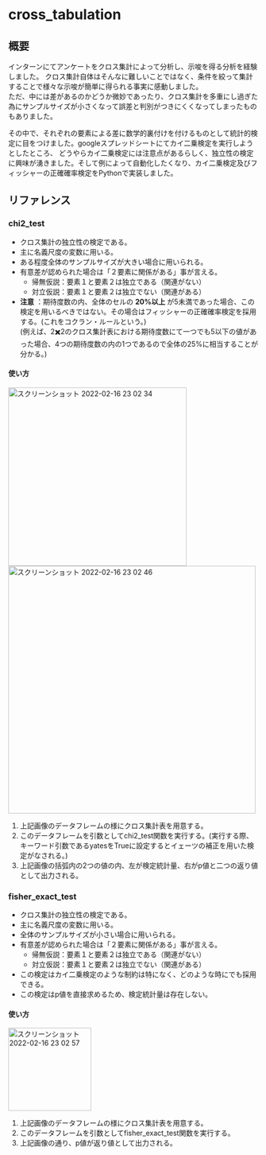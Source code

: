 # cross_tabulation
## 概要
インターンにてアンケートをクロス集計によって分析し、示唆を得る分析を経験しました。
クロス集計自体はそんなに難しいことではなく、条件を絞って集計することで様々な示唆が簡単に得られる事実に感動しました。  
ただ、中には差があるのかどうか微妙であったり、クロス集計を多重にし過ぎた為にサンプルサイズが小さくなって誤差と判別がつきにくくなってしまったものもありました。

その中で、それぞれの要素による差に数学的裏付けを付けるものとして統計的検定に目をつけました。googleスプレッドシートにてカイ二乗検定を実行しようとしたところ、
どうやらカイ二乗検定には注意点があるらしく、独立性の検定に興味が湧きました。そして例によって自動化したくなり、カイ二乗検定及びフィッシャーの正確確率検定をPythonで実装しました。

## リファレンス
### chi2_test
- クロス集計の独立性の検定である。
- 主に名義尺度の変数に用いる。
- ある程度全体のサンプルサイズが大きい場合に用いられる。
- 有意差が認められた場合は「２要素に関係がある」事が言える。
  - 帰無仮説：要素１と要素２は独立である（関連がない）
  - 対立仮説：要素１と要素２は独立でない（関連がある）
- **注意** ：期待度数の内、全体のセルの **20%以上** が5未満であった場合、この検定を用いるべきではない。その場合はフィッシャーの正確確率検定を採用する。(これをコクラン・ルールという。)  
(例えば、2✖️2のクロス集計表における期待度数にて一つでも5以下の値があった場合、4つの期待度数の内の1つであるので全体の25%に相当することが分かる。)

#### 使い方
<img width="359" alt="スクリーンショット 2022-02-16 23 02 34" src="https://user-images.githubusercontent.com/67265109/154283150-310ec7b8-c1b6-4b08-8108-c68060369bd6.png">
<img width="498" alt="スクリーンショット 2022-02-16 23 02 46" src="https://user-images.githubusercontent.com/67265109/154283834-430fa137-3465-4f5f-b01a-ea12ee92d496.png">

1. 上記画像のデータフレームの様にクロス集計表を用意する。
2. このデータフレームを引数としてchi2_test関数を実行する。(実行する際、キーワード引数であるyatesをTrueに設定するとイェーツの補正を用いた検定がなされる。)
3. 上記画像の括弧内の2つの値の内、左が検定統計量、右がp値と二つの返り値として出力される。


### fisher_exact_test
- クロス集計の独立性の検定である。
- 主に名義尺度の変数に用いる。
- 全体のサンプルサイズが小さい場合に用いられる。
- 有意差が認められた場合は「２要素に関係がある」事が言える。
  - 帰無仮説：要素１と要素２は独立である（関連がない）
  - 対立仮説：要素１と要素２は独立でない（関連がある）
- この検定はカイ二乗検定のような制約は特になく、どのような時にでも採用できる。
- この検定はp値を直接求めるため、検定統計量は存在しない。

#### 使い方
<img width="167" alt="スクリーンショット 2022-02-16 23 02 57" src="https://user-images.githubusercontent.com/67265109/154284882-3d813854-853b-4374-861f-f8f4244a27bd.png">

1. 上記画像のデータフレームの様にクロス集計表を用意する。
2. このデータフレームを引数としてfisher_exact_test関数を実行する。
3. 上記画像の通り、p値が返り値として出力される。
